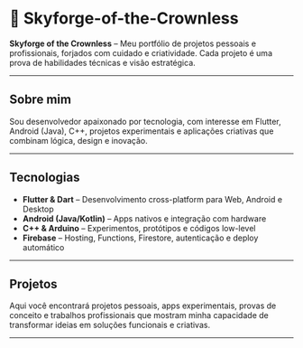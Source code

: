 # 🌌 Skyforge-of-the-Crownless

**Skyforge of the Crownless** – Meu portfólio de projetos pessoais e profissionais, forjados com cuidado e criatividade. Cada projeto é uma prova de habilidades técnicas e visão estratégica.

---

## Sobre mim

Sou desenvolvedor apaixonado por tecnologia, com interesse em Flutter, Android (Java), C++, projetos experimentais e aplicações criativas que combinam lógica, design e inovação.

---

## Tecnologias

- **Flutter & Dart** – Desenvolvimento cross-platform para Web, Android e Desktop  
- **Android (Java/Kotlin)** – Apps nativos e integração com hardware  
- **C++ & Arduino** – Experimentos, protótipos e códigos low-level  
- **Firebase** – Hosting, Functions, Firestore, autenticação e deploy automático  

---

## Projetos

Aqui você encontrará projetos pessoais, apps experimentais, provas de conceito e trabalhos profissionais que mostram minha capacidade de transformar ideias em soluções funcionais e criativas.

---